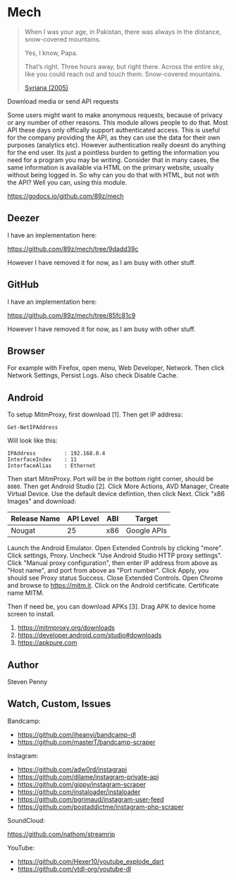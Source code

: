 # Mech

> When I was your age, in Pakistan, there was always in the distance,
> snow-covered mountains.
>
> Yes, I know, Papa.
>
> That’s right. Three hours away, but right there. Across the entire sky, like
> you could reach out and touch them. Snow-covered mountains.
>
> [Syriana (2005)](//f002.backblazeb2.com/file/ql8mlh/Syriana.2005.mp4)

Download media or send API requests

Some users might want to make anonymous requests, because of privacy or any
number of other reasons. This module allows people to do that. Most API these
days only offically support authenticated access. This is useful for the
company providing the API, as they can use the data for their own purposes
(analytics etc). However authentication really doesnt do anything for the end
user. Its just a pointless burden to getting the information you need for a
program you may be writing. Consider that in many cases, the same information
is available via HTML on the primary website, usually without being logged in.
So why can you do that with HTML, but not with the API? Well you can, using this
module.

https://godocs.io/github.com/89z/mech

## Deezer

I have an implementation here:

https://github.com/89z/mech/tree/9dadd39c

However I have removed it for now, as I am busy with other stuff.

## GitHub

I have an implementation here:

https://github.com/89z/mech/tree/85fc81c9

However I have removed it for now, as I am busy with other stuff.

## Browser

For example with Firefox, open menu, Web Developer, Network. Then click Network
Settings, Persist Logs. Also check Disable Cache.

## Android

To setup MitmProxy, first download [1]. Then get IP address:

~~~
Get-NetIPAddress
~~~

Will look like this:

~~~
IPAddress         : 192.168.0.4
InterfaceIndex    : 11
InterfaceAlias    : Ethernet
~~~

Then start MitmProxy. Port will be in the bottom right corner, should be `8080`.
Then get Android Studio [2]. Click More Actions, AVD Manager, Create Virtual
Device. Use the default device defintion, then click Next. Click "x86 Images"
and download:

Release Name | API Level | ABI | Target
-------------|-----------|-----|------------
Nougat       | 25        | x86 | Google APIs

Launch the Android Emulator. Open Extended Controls by clicking "more". Click
settings, Proxy. Uncheck "Use Android Studio HTTP proxy settings". Click "Manual
proxy configuration", then enter IP address from above as "Host name", and port
from above as "Port number". Click Apply, you should see Proxy status Success.
Close Extended Controls. Open Chrome and browse to <https://mitm.it>. Click on
the Android certificate. Certificate name MITM.

Then if need be, you can download APKs [3]. Drag APK to device home screen to
install.

1. https://mitmproxy.org/downloads
2. https://developer.android.com/studio#downloads
3. https://apkpure.com

## Author

Steven Penny

## Watch, Custom, Issues

Bandcamp:

- https://github.com/iheanyi/bandcamp-dl
- https://github.com/masterT/bandcamp-scraper

Instagram:

- https://github.com/adw0rd/instagrapi
- https://github.com/dilame/instagram-private-api
- https://github.com/gippy/instagram-scraper
- https://github.com/instaloader/instaloader
- https://github.com/pgrimaud/instagram-user-feed
- https://github.com/postaddictme/instagram-php-scraper

SoundCloud:

https://github.com/nathom/streamrip

YouTube:

- <https://github.com/Hexer10/youtube_explode_dart>
- https://github.com/ytdl-org/youtube-dl
